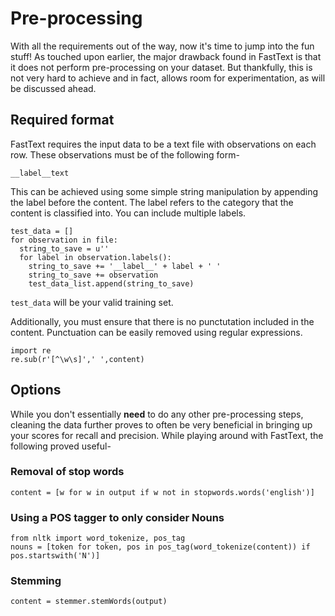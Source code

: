 # Pre-processing

With all the requirements out of the way, now it's time to jump into the fun stuff! 
As touched upon earlier, the major drawback found in FastText is that it does not perform pre-processing on your dataset. But thankfully, this is not very hard to achieve and in fact, allows room for experimentation, as will be discussed ahead.

## Required format
FastText requires the input data to be a text file with observations on each row. These observations must be of the following form- 
```
__label__text
```
This can be achieved using some simple string manipulation by appending the label before the content. The label refers to the category that the content is classified into. You can include multiple labels. 
```
test_data = []
for observation in file:
  string_to_save = u''
  for label in observation.labels():
    string_to_save += '__label__' + label + ' '
    string_to_save += observation
    test_data_list.append(string_to_save)
```
`test_data` will be your valid training set.

Additionally, you must ensure that there is no punctutation included in the content. Punctuation can be easily removed using regular expressions.
```
import re
re.sub(r'[^\w\s]',' ',content)
```
## Options
While you don't essentially __need__ to do any other pre-processing steps, cleaning the data further proves to often be very beneficial in bringing up your scores for recall and precision.
While playing around with FastText, the following proved useful-

### Removal of stop words
```
content = [w for w in output if w not in stopwords.words('english')]
```

### Using a POS tagger to only consider Nouns
```
from nltk import word_tokenize, pos_tag
nouns = [token for token, pos in pos_tag(word_tokenize(content)) if pos.startswith('N')]
```

### Stemming
```
content = stemmer.stemWords(output)
```
